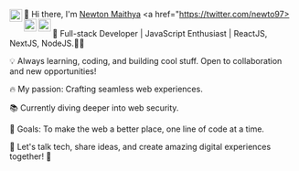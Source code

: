 👋 Hi there, I'm [Newton Maithya](https://newtonmathias.com/)
<a href="https://twitter.com/newto97>
  <img align="left" alt="n3wton__ | Twitter" width="22px" src="https://cdn2.iconfinder.com/data/icons/social-media-2285/512/1_Twitter3_colored_svg-512.png" />
</a>
<a href="https://www.linkedin.com/in/newton-mathias/">
  <img align="left" alt="Newton's LinkedIN" width="22px" src="https://cdn2.iconfinder.com/data/icons/social-media-2285/512/1_Linkedin_unofficial_colored_svg-512.png" />
</a>
<a href="https://www.upwork.com/freelancers/newtonm3">
  <img align="left" alt="Newton's upwork" width="22px" src="https://cdn.iconscout.com/icon/free/png-512/free-upwork-3629131-3030271.png?f=avif&w=256" />
</a>
<br />
<br />
🚀 Full-stack Developer | JavaScript Enthusiast | ReactJS, NextJS, NodeJS.🧙‍♂️

💡 Always learning, coding, and building cool stuff. Open to collaboration and new opportunities!

🔥 My passion: Crafting seamless web experiences.

📚 Currently diving deeper into web security.

🎯 Goals: To make the web a better place, one line of code at a time.

💬 Let's talk tech, share ideas, and create amazing digital experiences together! 🌟
